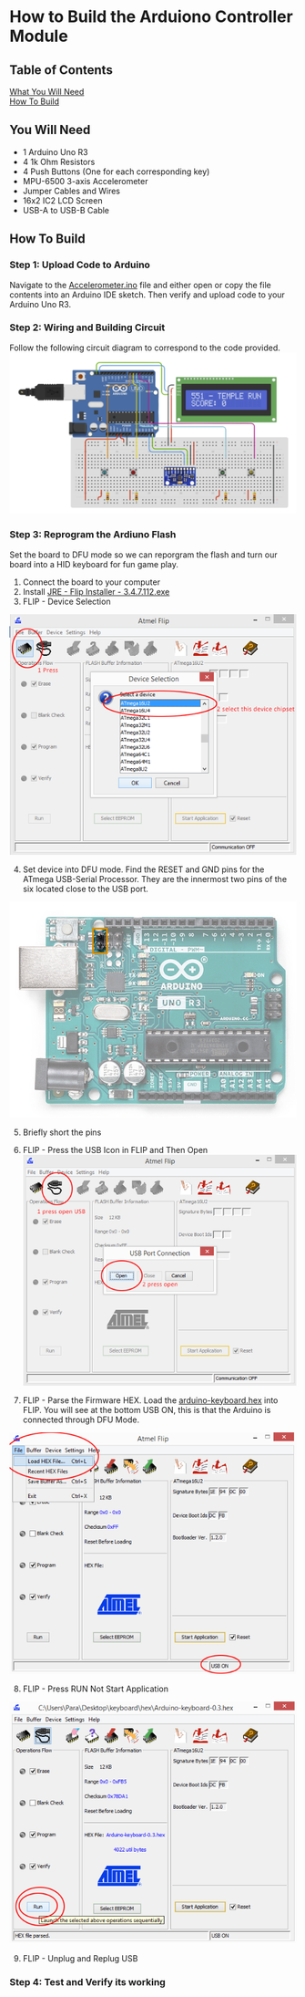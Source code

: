 # How to Build the Arduiono Controller Module 

## Table of Contents
[What You Will Need](#what-you-will-need)   
[How To Build](#how-to-build)   

## You Will Need
- 1 Arduino Uno R3
- 4 1k Ohm Resistors
- 4 Push Buttons (One for each corresponding key)
- MPU-6500 3-axis Accelerometer
- Jumper Cables and Wires
- 16x2 IC2 LCD Screen
- USB-A to USB-B Cable

  
## How To Build

### Step 1: Upload Code to Arduino 
Navigate to the [Accelerometer.ino](https://github.com/llorenzana/EC551-Temple-Run/blob/8a84291142ff35abf7595b5615e374538308de70/sources/Lea/Arduino/Accelerometer.ino) file and either open or copy the file contents into an Arduino IDE sketch. Then verify and upload code to your Arduino Uno R3. 

### Step 2: Wiring and Building Circuit 
Follow the following circuit diagram to correspond to the code provided. 
![Circuit](https://github.com/llorenzana/EC551-Temple-Run/blob/56d7308af50fffbdbf072b26f358737b1a4a0ee0/sources/Lea/Arduino/images/Circuit.png) 

### Step 3: Reprogram the Ardiuno Flash 
Set the board to DFU mode so we can reporgram the flash and turn our board into a HID keyboard for fun game play. 
1. Connect the board to your computer
2. Install [JRE - Flip Installer - 3.4.7.112.exe](https://www.microchip.com/en-us/development-tool/flip)
3. FLIP - Device Selection   

![FLIP](https://github.com/llorenzana/EC551-Temple-Run/blob/37d0f9fdfa7a836b4893acfc67ec822981734b63/sources/Lea/Arduino/images/Flip%20chip%20selection.png)

4. Set device into DFU mode. Find the RESET and GND pins for the ATmega USB-Serial Processor. They are the innermost two pins of the six located close to the USB port.

![DFU](https://github.com/llorenzana/EC551-Temple-Run/blob/56d7308af50fffbdbf072b26f358737b1a4a0ee0/sources/Lea/Arduino/images/UNO-DFU-reset-pins.png)

5.  Briefly short the pins
6.  FLIP - Press the USB Icon in FLIP and Then Open
![USB Select](https://github.com/llorenzana/EC551-Temple-Run/blob/37d0f9fdfa7a836b4893acfc67ec822981734b63/sources/Lea/Arduino/images/open%20USB%20port.png)

7.  FLIP - Parse the Firmware HEX. Load the [arduino-keyboard.hex](https://github.com/llorenzana/EC551-Temple-Run/blob/37d0f9fdfa7a836b4893acfc67ec822981734b63/sources/Lea/Arduino/HEX/Arduino-keyboard-0.3.hex) into FLIP. You will see at the bottom USB ON, this is that the Arduino is connected through DFU Mode.

![Hex](https://github.com/llorenzana/EC551-Temple-Run/blob/37d0f9fdfa7a836b4893acfc67ec822981734b63/sources/Lea/Arduino/images/load%20HEX%20file.png)
 
8.  FLIP - Press RUN Not Start Application

![Run](https://github.com/llorenzana/EC551-Temple-Run/blob/37d0f9fdfa7a836b4893acfc67ec822981734b63/sources/Lea/Arduino/images/Run.png)

9. FLIP - Unplug and Replug USB

### Step 4: Test and Verify its working


